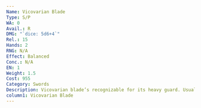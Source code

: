 ```yaml
---
Name: Vicovarian Blade
Type: S/P
WA: 0
Avail.: R
DMG: "`dice: 5d6+4`"
Rel.: 15
Hands: 2
RNG: N/A
Effect: Balanced
Conc.: N/A
EN: 1
Weight: 1.5
Cost: 955
Category: Swords
Description: Vicovarian blade’s recognizable for its heavy guard. Usually used by knights of Vicovaro, but with the war they’ve spread all around. I’ll tell ya this though, my friend, I’ve seen these things survive castles crumbling around them and then still lop off a limb or two.
column1: Vicovarian Blade
---
```

